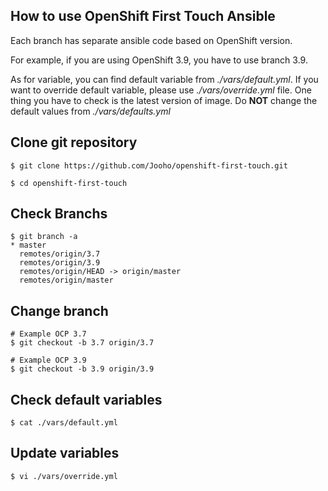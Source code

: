 How to use OpenShift First Touch Ansible
----------------------------------------

Each branch has separate ansible code based on OpenShift version.

For example, if you are using OpenShift 3.9, you have to use branch 3.9. 

As for variable, you can find default variable from *./vars/default.yml*. If you want to override default variable, please use *./vars/override.yml* file. One thing you have to check is the latest version of image. Do **NOT** change the default values from *./vars/defaults.yml*



## Clone git repository
```
$ git clone https://github.com/Jooho/openshift-first-touch.git

$ cd openshift-first-touch
```

## Check Branchs
```
$ git branch -a
* master
  remotes/origin/3.7
  remotes/origin/3.9
  remotes/origin/HEAD -> origin/master
  remotes/origin/master
```

## Change branch
```
# Example OCP 3.7
$ git checkout -b 3.7 origin/3.7  

# Example OCP 3.9
$ git checkout -b 3.9 origin/3.9 
```

## Check default variables
```
$ cat ./vars/default.yml
```

## Update variables
```
$ vi ./vars/override.yml
```


